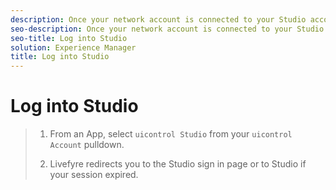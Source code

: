 ```yaml
---
description: Once your network account is connected to your Studio account, you can access Studio through your bookmarked links or through any Livefyre App.
seo-description: Once your network account is connected to your Studio account, you can access Studio through your bookmarked links or through any Livefyre App.
seo-title: Log into Studio
solution: Experience Manager
title: Log into Studio
---
```


# Log into Studio

>1. From an App, select `uicontrol Studio` from your `uicontrol Account` pulldown.
>   
>1. Livefyre redirects you to the Studio sign in page or to Studio if your session expired.
>   
>   
